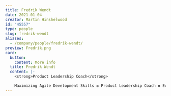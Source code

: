 ```yaml
---
title: Fredrik Wendt
date: 2021-01-04
creator: Martin Hinshelwood
id: "45557"
type: people
slug: fredrik-wendt
aliases:
  - /company/people/fredrik-wendt/
preview: Fredrik.png
card:
  button:
    content: More info
  title: Fredrik Wendt
  content: |-
    <strong>Product Leadership Coach</strong>

    Maximizing Agile Development Skills ✪ Product Leadership Coach ✪ Expert in Pair &amp; Mob Programming, Clean Code, OO Analysis, Refactoring, &amp; TDD ✪ Scrum Pulse Methodology ✪ System Developer Focused on Automation, DevOps, &amp; Continuous Delivery
---
```

